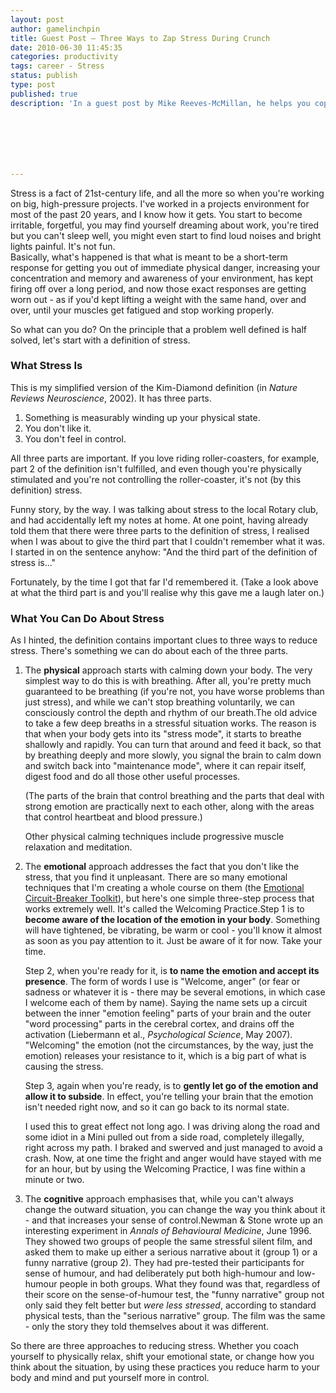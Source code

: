 ```yaml
---
layout: post
author: gamelinchpin
title: Guest Post – Three Ways to Zap Stress During Crunch
date: 2010-06-30 11:45:35
categories: productivity
tags: career - Stress
status: publish
type: post
published: true
description: 'In a guest post by Mike Reeves-McMillan, he helps you cope with the inevitable stress that comes with making video games. '







---
```

Stress is a fact of 21st-century life, and all the more so when you're
working on big, high-pressure projects. I've worked in a projects
environment for most of the past 20 years, and I know how it gets. You
start to become irritable, forgetful, you may find yourself dreaming
about work, you're tired but you can't sleep well, you might even start
to find loud noises and bright lights painful. It's not fun.
\
 Basically, what's happened is that what is meant to be a short-term
response for getting you out of immediate physical danger, increasing
your concentration and memory and awareness of your environment, has
kept firing off over a long period, and now those exact responses are
getting worn out - as if you'd kept lifting a weight with the same hand,
over and over, until your muscles get fatigued and stop working
properly.

So what can you do? On the principle that a problem well defined is half
solved, let's start with a definition of stress.

### What Stress Is

This is my simplified version of the Kim-Diamond definition (in *Nature
Reviews Neuroscience*, 2002). It has three parts.

1.  Something is measurably winding up your physical state.
2.  You don't like it.
3.  You don't feel in control.

All three parts are important. If you love riding roller-coasters, for
example, part 2 of the definition isn't fulfilled, and even though
you're physically stimulated and you're not controlling the
roller-coaster, it's not (by this definition) stress.

Funny story, by the way. I was talking about stress to the local Rotary
club, and had accidentally left my notes at home. At one point, having
already told them that there were three parts to the definition of
stress, I realised when I was about to give the third part that I
couldn't remember what it was. I started in on the sentence
anyhow: "And the third part of the definition of stress is..."

Fortunately, by the time I got that far I'd remembered it. (Take a look
above at what the third part is and you'll realise why this gave me a
laugh later on.)

### What You Can Do About Stress

As I hinted, the definition contains important clues to three ways to
reduce stress. There's something we can do about each of the three
parts.

1.  The **physical** approach starts with calming down your body. The
    very simplest way to do this is with breathing. After all, you're
    pretty much guaranteed to be breathing (if you're not, you have
    worse problems than just stress), and while we can't stop breathing
    voluntarily, we can consciously control the depth and rhythm of our
    breath.The old advice to take a few deep breaths in a stressful
    situation works. The reason is that when your body gets into its
    "stress mode", it starts to breathe shallowly and rapidly. You can
    turn that around and feed it back, so that by breathing deeply and
    more slowly, you signal the brain to calm down and switch back into
    "maintenance mode", where it can repair itself, digest food and do
    all those other useful processes.

    (The parts of the brain that control breathing and the parts that
    deal with strong emotion are practically next to each other, along
    with the areas that control heartbeat and blood pressure.)

    Other physical calming techniques include progressive muscle
    relaxation and meditation.

2.  The **emotional** approach addresses the fact that you don't like
    the stress, that you find it unpleasant. There are so many emotional
    techniques that I'm creating a whole course on them (the [Emotional
    Circuit-Breaker Toolkit](http://emotionalcircuitbreaker.com)), but
    here's one simple three-step process that works extremely well. It's
    called the Welcoming Practice.Step 1 is to **become aware of the
    location of the emotion in your body**. Something will have
    tightened, be vibrating, be warm or cool - you'll know it almost as
    soon as you pay attention to it. Just be aware of it for now. Take
    your time.

    Step 2, when you're ready for it, is **to name the emotion and
    accept its presence**. The form of words I use is "Welcome, anger"
    (or fear or sadness or whatever it is - there may be several
    emotions, in which case I welcome each of them by name). Saying the
    name sets up a circuit between the inner "emotion feeling" parts of
    your brain and the outer "word processing" parts in the cerebral
    cortex, and drains off the activation (Liebermann et al.,
    *Psychological Science*, May 2007). "Welcoming" the emotion (not the
    circumstances, by the way, just the emotion) releases your
    resistance to it, which is a big part of what is causing the stress.

    Step 3, again when you're ready, is to **gently let go of the
    emotion and allow it to subside**. In effect, you're telling your
    brain that the emotion isn't needed right now, and so it can go back
    to its normal state.

    I used this to great effect not long ago. I was driving along the
    road and some idiot in a Mini pulled out from a side road,
    completely illegally, right across my path. I braked and swerved and
    just managed to avoid a crash. Now, at one time the fright and anger
    would have stayed with me for an hour, but by using the Welcoming
    Practice, I was fine within a minute or two.

3.  The **cognitive** approach emphasises that, while you can't always
    change the outward situation, you can change the way you think about
    it - and that increases your sense of control.Newman & Stone wrote
    up an interesting experiment in *Annals of Behavioural Medicine*,
    June 1996. They showed two groups of people the same stressful
    silent film, and asked them to make up either a serious narrative
    about it (group 1) or a funny narrative (group 2). They had
    pre-tested their participants for sense of humour, and had
    deliberately put both high-humour and low-humour people in both
    groups.
    What they found was that, regardless of their score on the
    sense-of-humour test, the "funny narrative" group not only said they
    felt better but *were less stressed*, according to standard physical
    tests, than the "serious narrative" group. The film was the same -
    only the story they told themselves about it was different.

So there are three approaches to reducing stress. Whether you coach
yourself to physically relax, shift your emotional state, or change how
you think about the situation, by using these practices you reduce harm
to your body and mind and put yourself more in control.
